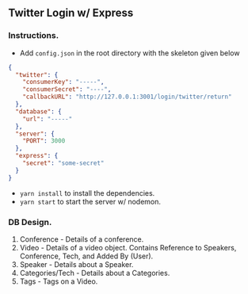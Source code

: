 ## Twitter Login w/ Express

### Instructions.

- Add `config.json` in the root directory with the skeleton given below

```json
{
  "twitter": {
    "consumerKey": "-----",
    "consumerSecret": "----",
    "callbackURL": "http://127.0.0.1:3001/login/twitter/return"
  },
  "database": {
    "url": "-----"
  },
  "server": {
    "PORT": 3000
  },
  "express": {
    "secret": "some-secret"
  }
}

```
- `yarn install` to install the dependencies.
- `yarn start` to start the server w/ nodemon.


### DB Design.

1. Conference - Details of a conference.
2. Video - Details of a video object. Contains Reference to Speakers, Conference, Tech, and Added By (User).
3. Speaker - Details about a Speaker.
4. Categories/Tech - Details about a Categories.
5. Tags - Tags on a Video.
